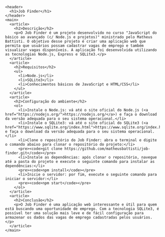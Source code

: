     <header>
      <h1>Job Finder</h1>
    </header>
    <main>
      <article>
        <h2>Descrição</h2>
        <p>O Job Finder é um projeto desenvolvido no curso "JavaScript do básico ao avançado (c/ Node.js e projetos)" ministrado pelo Matheus Battisti. O objetivo desse projeto é criar uma aplicação web que permita que usuários possam cadastrar vagas de emprego e também visualizar vagas disponíveis. A aplicação foi desenvolvida utilizando as tecnologias Node.js, Express e SQLite3.</p>
      </article>
      <article>
        <h2>Requisitos</h2>
        <ul>
          <li>Node.js</li>
          <li>SQLite3</li>
          <li>Conhecimentos básicos de JavaScript e HTML/CSS</li>
        </ul>
      </article>
      <article>
        <h2>Configuração do ambiente</h2>
        <ol>
          <li>Instale o Node.js: vá até o site oficial do Node.js (<a href="https://nodejs.org/">https://nodejs.org/</a>) e faça o download da versão adequada para o seu sistema operacional.</li>
          <li>Instale o SQLite3: vá até o site oficial do SQLite3 (<a href="https://www.sqlite.org/index.html">https://www.sqlite.org/index.html</a>) e faça o download da versão adequada para o seu sistema operacional.</li>
          <li>Clone o repositório do Job Finder: abra o terminal e digite o comando abaixo para clonar o repositório do projeto:</li>
          <pre><code>git clone https://github.com/matheusbattisti/job-finder.git</code></pre>
          <li>Instale as dependências: após clonar o repositório, navegue até a pasta do projeto e execute o seguinte comando para instalar as dependências:</li>
          <pre><code>npm install</code></pre>
          <li>Inicie o servidor: por fim, execute o seguinte comando para iniciar o servidor:</li>
          <pre><code>npm start</code></pre>
        </ol>
      </article>
      <article>
        <h2>Conclusão</h2>
        <p>O Job Finder é uma aplicação web interessante e útil para quem está buscando uma oportunidade de emprego. Com a tecnologia SQLite3, é possível ter uma solução mais leve e de fácil configuração para armazenar os dados das vagas de emprego cadastradas pelos usuários.</p>
      </article>
    </main>
  </body>

